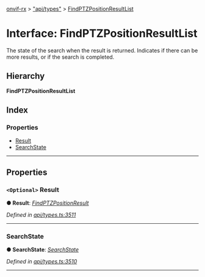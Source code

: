 [onvif-rx](../README.md) > ["api/types"](../modules/_api_types_.md) > [FindPTZPositionResultList](../interfaces/_api_types_.findptzpositionresultlist.md)

# Interface: FindPTZPositionResultList

The state of the search when the result is returned. Indicates if there can be more results, or if the search is completed.

## Hierarchy

**FindPTZPositionResultList**

## Index

### Properties

* [Result](_api_types_.findptzpositionresultlist.md#result)
* [SearchState](_api_types_.findptzpositionresultlist.md#searchstate)

---

## Properties

<a id="result"></a>

### `<Optional>` Result

**● Result**: *[FindPTZPositionResult](_api_types_.findptzpositionresult.md)*

*Defined in [api/types.ts:3511](https://github.com/patrickmichalina/onvif-rx/blob/034e4d6/src/api/types.ts#L3511)*

___
<a id="searchstate"></a>

###  SearchState

**● SearchState**: *[SearchState](../enums/_api_types_.searchstate.md)*

*Defined in [api/types.ts:3510](https://github.com/patrickmichalina/onvif-rx/blob/034e4d6/src/api/types.ts#L3510)*

___

